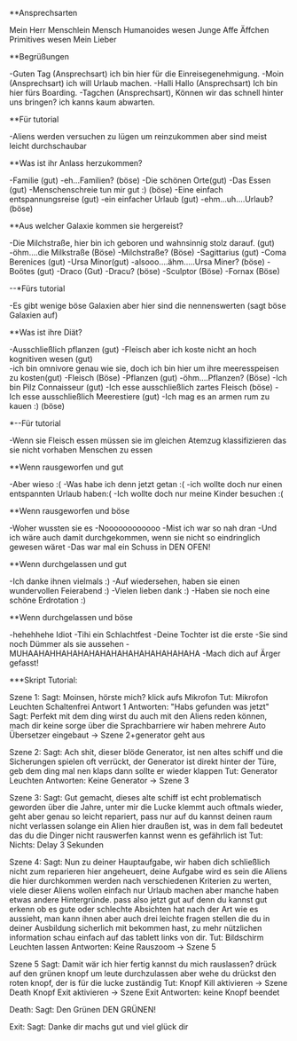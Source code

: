 **Ansprechsarten

Mein Herr
Menschlein
Mensch
Humanoides wesen
Junge
Affe
Äffchen
Primitives wesen
Mein Lieber

**Begrüßungen

-Guten Tag (Ansprechsart) ich bin hier für die Einreisegenehmigung.
-Moin (Ansprechsart) ich will Urlaub machen.
-Halli Hallo (Ansprechsart) Ich bin hier fürs Boarding.
-Tagchen (Ansprechsart), Können wir das schnell hinter uns bringen? ich kanns kaum abwarten.

**Für tutorial 

-Aliens werden versuchen zu lügen um reinzukommen aber sind meist leicht durchschaubar

**Was ist ihr Anlass herzukommen?

-Familie (gut)
-eh...Familien? (böse)
-Die schönen Orte(gut)
-Das Essen (gut)
-Menschenschreie tun mir gut :) (böse)
-Eine einfach entspannungsreise (gut)
-ein einfacher Urlaub (gut)
-ehm...uh....Urlaub? (böse)

**Aus welcher Galaxie kommen sie hergereist?

-Die Milchstraße, hier bin ich geboren und wahnsinnig stolz darauf. (gut)
-öhm....die Milkstraße (Böse)
-Milchstraße? (Böse)
-Sagittarius (gut)
-Coma Berenices (gut)
-Ursa Minor(gut)
-alsooo....ähm.....Ursa Miner? (böse)
-Boötes (gut)
-Draco (Gut)
-Dracu? (böse)
-Sculptor (Böse)
-Fornax (Böse)

--*Fürs tutorial

-Es gibt wenige böse Galaxien aber hier sind die nennenswerten (sagt böse Galaxien auf)

**Was ist ihre Diät?

-Ausschließlich pflanzen (gut)
-Fleisch aber ich koste nicht an hoch kognitiven wesen (gut)  
-ich bin omnivore genau wie sie, doch ich bin hier um ihre meeresspeisen zu kosten(gut)
-Fleisch (Böse)
-Pflanzen (gut)
-öhm....Pflanzen? (Böse)
-Ich bin Pilz Connaisseur (gut)
-Ich esse ausschließlich zartes Fleisch (böse)
-Ich esse ausschließlich Meerestiere (gut)
-Ich mag es an armen rum zu kauen :) (böse)

*--Für tutorial

-Wenn sie Fleisch essen müssen sie im gleichen Atemzug klassifizieren das sie nicht vorhaben Menschen zu essen



**Wenn rausgeworfen und gut

-Aber wieso :(
-Was habe ich denn jetzt getan :(
-ich wollte doch nur einen entspannten Urlaub haben:(
-Ich wollte doch nur meine Kinder besuchen :(

**Wenn rausgeworfen und böse

-Woher wussten sie es
-Noooooooooooo
-Mist ich war so nah dran
-Und ich wäre auch damit durchgekommen, wenn sie nicht so eindringlich gewesen wäret
-Das war mal ein Schuss in DEN OFEN!

**Wenn durchgelassen und gut

-Ich danke ihnen vielmals :)
-Auf wiedersehen, haben sie einen wundervollen Feierabend :)
-Vielen lieben dank :)
-Haben sie noch eine schöne Erdrotation :)

**Wenn durchgelassen und böse

-hehehhehe Idiot
-Tihi ein Schlachtfest
-Deine Tochter ist die erste 
-Sie sind noch Dümmer als sie aussehen
-MUHAAHAHHAHAHAHAHAHAHAHAHAHAHAHAHA
-Mach dich auf Ärger gefasst!



***Skript Tutorial:

Szene 1:
Sagt:
Moinsen, hörste mich? klick aufs Mikrofon
Tut:
Mikrofon Leuchten
Schaltenfrei Antwort 1
Antworten:
"Habs gefunden was jetzt" 
Sagt:
Perfekt mit dem ding wirst du auch mit den Aliens reden können, mach dir keine sorge über die Sprachbarriere wir haben mehrere Auto Übersetzer eingebaut -> Szene 2+generator geht aus

Szene 2:
Sagt: 
Ach shit, dieser blöde Generator, ist nen altes schiff und die Sicherungen spielen oft verrückt, der Generator ist direkt hinter der Türe, geb dem ding mal nen klaps dann sollte er wieder klappen 
Tut:
Generator Leuchten
Antworten:
Keine
Generator -> Szene 3

Szene 3:
Sagt: Gut gemacht, dieses alte schiff ist echt problematisch geworden über die Jahre, unter mir die Lucke klemmt auch oftmals wieder, geht aber genau so leicht repariert, pass nur auf du kannst deinen raum nicht verlassen solange ein Alien hier draußen ist, was in dem fall bedeutet das du die Dinger nicht rauswerfen kannst wenn es gefährlich ist
Tut:
Nichts:
Delay 3 Sekunden

Szene 4: 
Sagt: 
Nun zu deiner Hauptaufgabe, wir haben dich schließlich nicht zum reparieren hier angeheuert, deine Aufgabe wird es sein die Aliens die hier durchkommen werden nach verschiedenen Kriterien zu werten, viele dieser Aliens wollen einfach nur Urlaub machen aber manche haben etwas andere Hintergründe.
pass also jetzt gut auf denn du kannst gut erkenn ob es gute oder schlechte Absichten hat nach der Art wie es aussieht, man kann ihnen aber auch drei leichte fragen stellen die du in deiner Ausbildung sicherlich mit bekommen hast, zu mehr nützlichen information schau einfach auf das tablett links von dir.
Tut:
Bildschirm Leuchten lassen
Antworten:
Keine
Rauszoom -> Szene 5

Szene 5
Sagt:
Damit wär ich hier fertig kannst du mich rauslassen? drück auf den grünen knopf um leute durchzulassen aber wehe du drückst den roten knopf, der is für die lucke zuständig
Tut:
Knopf Kill aktivieren -> Szene Death
Knopf Exit aktivieren -> Szene Exit
Antworten:
keine
Knopf beendet

Death: 
Sagt: Den Grünen DEN GRÜNEN!

Exit: 
Sagt: Danke dir machs gut und viel glück dir